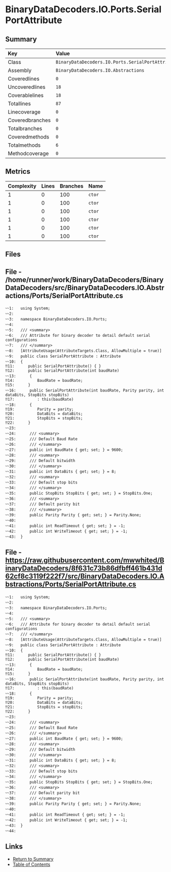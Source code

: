 ﻿# BinaryDataDecoders.IO.Ports.SerialPortAttribute

## Summary

| Key             | Value                                             |
| :-------------- | :------------------------------------------------ |
| Class           | `BinaryDataDecoders.IO.Ports.SerialPortAttribute` |
| Assembly        | `BinaryDataDecoders.IO.Abstractions`              |
| Coveredlines    | `0`                                               |
| Uncoveredlines  | `18`                                              |
| Coverablelines  | `18`                                              |
| Totallines      | `87`                                              |
| Linecoverage    | `0`                                               |
| Coveredbranches | `0`                                               |
| Totalbranches   | `0`                                               |
| Coveredmethods  | `0`                                               |
| Totalmethods    | `6`                                               |
| Methodcoverage  | `0`                                               |

## Metrics

| Complexity | Lines | Branches | Name    |
| :--------- | :---- | :------- | :------ |
| 1          | 0     | 100      | `ctor`  |
| 1          | 0     | 100      | `ctor`  |
| 1          | 0     | 100      | `ctor`  |
| 1          | 0     | 100      | `ctor`  |
| 1          | 0     | 100      | `ctor`  |
| 1          | 0     | 100      | `ctor`  |

## Files

## File - /home/runner/work/BinaryDataDecoders/BinaryDataDecoders/src/BinaryDataDecoders.IO.Abstractions/Ports/SerialPortAttribute.cs

```CSharp
〰1:   using System;
〰2:   
〰3:   namespace BinaryDataDecoders.IO.Ports;
〰4:   
〰5:   /// <summary>
〰6:   /// Attribute for binary decoder to detail default serial configurations
〰7:   /// </summary>
〰8:   [AttributeUsage(AttributeTargets.Class, AllowMultiple = true)]
〰9:   public class SerialPortAttribute : Attribute
〰10:  {
‼11:      public SerialPortAttribute() { }
‼12:      public SerialPortAttribute(int baudRate)
〰13:      {
‼14:          BaudRate = baudRate;
‼15:      }
〰16:      public SerialPortAttribute(int baudRate, Parity parity, int dataBits, StopBits stopBits)
‼17:          : this(baudRate)
〰18:      {
‼19:          Parity = parity;
‼20:          DataBits = dataBits;
‼21:          StopBits = stopBits;
‼22:      }
〰23:  
〰24:      /// <summary>
〰25:      /// Default Baud Rate
〰26:      /// </summary>
〰27:      public int BaudRate { get; set; } = 9600;
〰28:      /// <summary>
〰29:      /// Default bitwidth
〰30:      /// </summary>
〰31:      public int DataBits { get; set; } = 8;
〰32:      /// <summary>
〰33:      /// Default stop bits
〰34:      /// </summary>
〰35:      public StopBits StopBits { get; set; } = StopBits.One;
〰36:      /// <summary>
〰37:      /// Default parity bit
〰38:      /// </summary>
〰39:      public Parity Parity { get; set; } = Parity.None;
〰40:  
〰41:      public int ReadTimeout { get; set; } = -1;
〰42:      public int WriteTimeout { get; set; } = -1;
〰43:  }
```

## File - https://raw.githubusercontent.com/mwwhited/BinaryDataDecoders/8f631c73b86dfbff461b431d62cf8c3119f222f7/src/BinaryDataDecoders.IO.Abstractions/Ports/SerialPortAttribute.cs

```CSharp
〰1:   using System;
〰2:   
〰3:   namespace BinaryDataDecoders.IO.Ports;
〰4:   
〰5:   /// <summary>
〰6:   /// Attribute for binary decoder to detail default serial configurations
〰7:   /// </summary>
〰8:   [AttributeUsage(AttributeTargets.Class, AllowMultiple = true)]
〰9:   public class SerialPortAttribute : Attribute
〰10:  {
‼11:      public SerialPortAttribute() { }
‼12:      public SerialPortAttribute(int baudRate)
〰13:      {
‼14:          BaudRate = baudRate;
‼15:      }
〰16:      public SerialPortAttribute(int baudRate, Parity parity, int dataBits, StopBits stopBits)
‼17:          : this(baudRate)
〰18:      {
‼19:          Parity = parity;
‼20:          DataBits = dataBits;
‼21:          StopBits = stopBits;
‼22:      }
〰23:  
〰24:      /// <summary>
〰25:      /// Default Baud Rate
〰26:      /// </summary>
〰27:      public int BaudRate { get; set; } = 9600;
〰28:      /// <summary>
〰29:      /// Default bitwidth
〰30:      /// </summary>
〰31:      public int DataBits { get; set; } = 8;
〰32:      /// <summary>
〰33:      /// Default stop bits
〰34:      /// </summary>
〰35:      public StopBits StopBits { get; set; } = StopBits.One;
〰36:      /// <summary>
〰37:      /// Default parity bit
〰38:      /// </summary>
〰39:      public Parity Parity { get; set; } = Parity.None;
〰40:  
〰41:      public int ReadTimeout { get; set; } = -1;
〰42:      public int WriteTimeout { get; set; } = -1;
〰43:  }
〰44:  
```

## Links

* [Return to Summary](Summary.md)
* [Table of Contents](../TOC.md)

